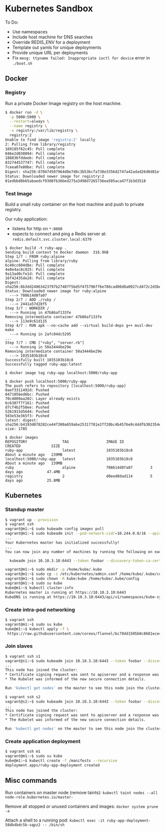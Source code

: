 # Kubernetes Sandbox

To Do:
* Use namespaces
* Include host machine for DNS searches
* Override REDIS_ENV for a deployment
* Template out yamls for unique deployments
* Provide unique URL per deployments
* Fix `mesg: ttyname failed: Inappropriate ioctl for device` error in `./boot.sh`

## Docker

### Registry

Run a private Docker Image registry on the host machine. 

```sh
$ docker run -d \
  -p 5000:5000 \
  --restart=always \
  --name registry \
  -v registry:/var/lib/registry \
  registry:2
Unable to find image 'registry:2' locally
2: Pulling from library/registry
169185f82c45: Pull complete
046e2d030894: Pull complete
188836fddeeb: Pull complete
832744537747: Pull complete
7ceea07e80be: Pull complete
Digest: sha256:870474507964d8e7d8c3b53bcfa738e3356d2747a42adad26d0d81ef4479eb1b
Status: Downloaded newer image for registry:2
01edbbd8b65abaedcf9308fb36bed275a3498d7265736ea505aca47f1b3d3518
```

### Test Image

Build a small ruby container on the host machine and push to private registry.

Our ruby application:
* listens for http on `*:8080`
* expects to connect and ping a Redis server at: `redis.default.svc.cluster.local:6379`

```
$ docker build -t ruby-app .
Sending build context to Docker daemon  316.9kB
Step 1/7 : FROM ruby:alpine
alpine: Pulling from library/ruby
6c40cc604d8e: Pull complete
4e0e4ac8c025: Pull complete
9a13ad0cfe1d: Pull complete
16f42435de28: Pull complete
Digest: sha256:8b3dd24063423797b27407f5bd5f475796ff6e786cad00d8a0927cd472c2d3be
Status: Downloaded newer image for ruby:alpine
  ---> 708614d8fa07
Step 2/7 : ADD ./ruby /
  ---> 2441a57d28f5
Step 3/7 : WORKDIR /
  ---> Running in 47b86af133fe
Removing intermediate container 47b86af133fe
  ---> 113e9c61d115
Step 4/7 : RUN apk --no-cache add --virtual build-deps g++ musl-dev make
  ---> Running in 2afc04dc5295
...
Step 7/7 : CMD ["ruby", "server.rb"]
  ---> Running in 50a3444be29e
Removing intermediate container 50a3444be29e
  ---> 1035103b18c8
Successfully built 1035103b18c8
Successfully tagged ruby-app:latest

$ docker image tag ruby-app localhost:5000/ruby-app

$ docker push localhost:5000/ruby-app
The push refers to repository [localhost:5000/ruby-app]
0aef3311492d: Pushed
0471056ed6bc: Pushed
70c4009aa202: Layer already exists
6c6387f7f161: Pushed
d7cf4b2f58ee: Pushed
5261915d5644: Pushed
503e53e365f3: Pushed
latest: digest: sha256:b4193d078282ce44f300a659abe25317781e2ff20bc4b4576e9c4ddfb302354e size: 1785
```

```
$ docker images
REPOSITORY                TAG                 IMAGE ID            CREATED              SIZE
ruby-app                  latest              1035103b18c8        About a minute ago   239MB
localhost:5000/ruby-app   latest              1035103b18c8        About a minute ago   239MB
ruby                      alpine              708614d8fa07        3 days ago           47.4MB
registry                  2                   d0eed8dad114        5 days ago           25.8MB
```

## Kubernetes

### Standup master

```sh
$ vagrant up --provision
$ vagrant ssh
vagrant@m1:~$ sudo kubeadm config images pull
vagrant@m1:~$ sudo kubeadm init --pod-network-cidr=10.244.0.0/16 --apiserver-advertise-address=10.10.3.10
...
Your Kubernetes master has initialized successfully!
...
You can now join any number of machines by running the following on each node as root:

  kubeadm join 10.10.3.10:6443 --token foobar --discovery-token-ca-cert-hash sha256:HASH

vagrant@m1:~$ sudo mkdir -p /home/kube/.kube
vagrant@m1:~$ sudo cp -i /etc/kubernetes/admin.conf /home/kube/.kube/config
vagrant@m1:~$ sudo chown -R kube:kube /home/kube/.kube/config
vagrant@m1:~$ sudo su kube
kube@m1:~$ kubectl cluster-info
Kubernetes master is running at https://10.10.3.10:6443
KubeDNS is running at https://10.10.3.10:6443/api/v1/namespaces/kube-system/services/kube-dns:dns/proxy
```

### Create intra-pod networking

```sh
$ vagrant ssh
vagrant@m1:~$ sudo su kube
kube@m1:~$ kubectl apply -f \
 https://raw.githubusercontent.com/coreos/flannel/bc79dd1505b0c8681ece4de4c0d86c5cd2643275/Documentation/kube-flannel.yml
```

### Join slaves

```sh
$ vagrant ssh s1
vagrant@s1:~$ sudo kubeadm join 10.10.3.10:6443 --token foobar --discovery-token-ca-cert-hash sha256:HASH
...
This node has joined the cluster:
* Certificate signing request was sent to apiserver and a response was received.
* The Kubelet was informed of the new secure connection details.

Run 'kubectl get nodes' on the master to see this node join the cluster.

$ vagrant ssh s2
vagrant@s2:~$ sudo kubeadm join 10.10.3.10:6443 --token foobar --discovery-token-ca-cert-hash sha256:HASH
...
This node has joined the cluster:
* Certificate signing request was sent to apiserver and a response was received.
* The Kubelet was informed of the new secure connection details.

Run 'kubectl get nodes' on the master to see this node join the cluster.
```

### Create application deployment

```sh
$ vagrant ssh m1
vagrant@m1:~$ sudo su kube
kube@m1:~$ kubectl create -f /manifests --recursive
deployment.apps/ruby-app-deployment created
```

## Misc commands

Run containers on master node (remove taints): `kubectl taint nodes --all node-role.kubernetes.io/master-`

Remove all stopped or unused containers and images: `docker system prune -a`

Attach a shell to a running pod: `kubectl exec -it ruby-app-deployment-58db4bdc5b-sqpz2 -- /bin/sh`
